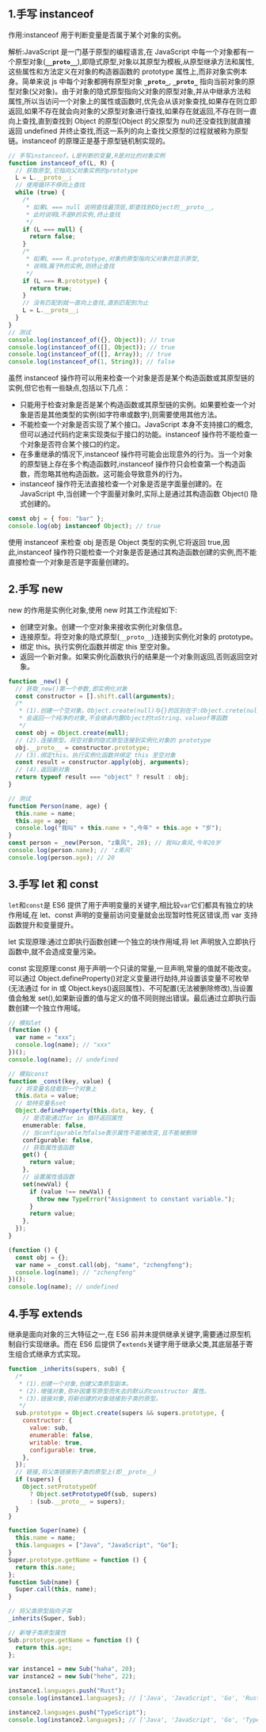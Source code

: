 ## 1.手写 instanceof

作用:instanceof 用于判断变量是否属于某个对象的实例。

解析:JavaScript 是一门基于原型的编程语言,在 JavaScript 中每一个对象都有一个原型对象(**`__proto__`**),即隐式原型,对象以其原型为模板,从原型继承方法和属性,这些属性和方法定义在对象的构造器函数的 prototype 属性上,而非对象实例本身。简单来说 js 中每个对象都拥有原型对象 **`_proto_`**, **`_proto_`** 指向当前对象的原型对象(父对象)。由于对象的隐式原型指向父对象的原型对象,并从中继承方法和属性,所以当访问一个对象上的属性或函数时,优先会从该对象查找,如果存在则立即返回,如果不存在就会向对象的父原型对象进行查找,如果存在就返回,不存在则一直向上查找,直到查找到 Object 的原型(Object 的父原型为 null)还没查找到就直接返回 undefined 并终止查找,而这一系列的向上查找父原型的过程就被称为原型链。instanceof 的原理正是基于原型链机制实现的。

```js
// 手写instanceof。L是判断的变量,R是对比的对象实例
function instanceof_of(L, R) {
  // 获取原型,它指向父对象实例的prototype
  L = L.__proto__;
  // 使用循环不停向上查找
  while (true) {
    /*
     * 如果L === null 说明查找最顶层,即查找到Object的__proto__,
     * 此时说明L不是R的实例,终止查找
     */
    if (L === null) {
      return false;
    }
    /*
     * 如果L === R.prototype,对象的原型指向父对象的显示原型,
     * 说明L属于R的实例,则终止查找
     */
    if (L === R.prototype) {
      return true;
    }
    // 没有匹配到就一直向上查找,直到匹配到为止
    L = L.__proto__;
  }
}
// 测试
console.log(instanceof_of({}, Object)); // true
console.log(instanceof_of([], Object)); // true
console.log(instanceof_of([], Array)); // true
console.log(instanceof_of(1, String)); // false
```

虽然 instanceof 操作符可以用来检查一个对象是否是某个构造函数或其原型链的实例,但它也有一些缺点,包括以下几点：

- 只能用于检查对象是否是某个构造函数或其原型链的实例。如果要检查一个对象是否是其他类型的实例(如字符串或数字),则需要使用其他方法。
- 不能检查一个对象是否实现了某个接口。JavaScript 本身不支持接口的概念,但可以通过代码约定来实现类似于接口的功能。instanceof 操作符不能检查一个对象是否符合某个接口的约定。
- 在多重继承的情况下,instanceof 操作符可能会出现意外的行为。当一个对象的原型链上存在多个构造函数时,instanceof 操作符只会检查第一个构造函数，而忽略其他构造函数。这可能会导致意外的行为。
- instanceof 操作符无法直接检查一个对象是否是字面量创建的。在 JavaScript 中,当创建一个字面量对象时,实际上是通过其构造函数 Object() 隐式创建的。

```js
const obj = { foo: "bar" };
console.log(obj instanceof Object); // true
```

使用 instanceof 来检查 obj 是否是 Object 类型的实例,它将返回 true,因此,instanceof 操作符只能检查一个对象是否是通过其构造函数创建的实例,而不能直接检查一个对象是否是字面量创建的。

## 2.手写 new

new 的作用是实例化对象,使用 new 时其工作流程如下:

- 创建空对象。创建一个空对象来接收实例化对象信息。
- 连接原型。将空对象的隐式原型(`__proto__`)连接到实例化对象的 prototype。
- 绑定 this。执行实例化函数并绑定 this 至空对象。
- 返回一个新对象。如果实例化函数执行的结果是一个对象则返回,否则返回空对象。

```js
function _new() {
  // 获取_new()第一个参数,即实例化对象
  const constructor = [].shift.call(arguments);
  /*
   * (1).创建一个空对象。Object.create(null)与{}的区别在于:Object.crete(null)
   * 会返回一个纯净的对象,不会继承内置Object的toString、valueof等函数
   */
  const obj = Object.create(null);
  // (2).连接原型。将空对象的隐式原型连接到实例化对象的 prototype
  obj.__proto__ = constructor.prototype;
  // (3).绑定this。执行实例化函数并绑定 this 至空对象
  const result = constructor.apply(obj, arguments);
  // (4).返回新对象
  return typeof result === "object" ? result : obj;
}

// 测试
function Person(name, age) {
  this.name = name;
  this.age = age;
  console.log("我叫" + this.name + ",今年" + this.age + "岁");
}
const person = _new(Person, "z乘风", 20); // 我叫z乘风,今年20岁
console.log(person.name); // 'z乘风'
console.log(person.age); // 20
```

## 3.手写 let 和 const

`let`和`const`是 ES6 提供了用于声明变量的关键字,相比较`var`它们都具有独立的块作用域,在 let、const 声明的变量前访问变量就会出现暂时性死区错误,而 var 支持函数提升和变量提升。

let 实现原理:通过立即执行函数创建一个独立的块作用域,将 let 声明放入立即执行函数中,就不会造成变量污染。

const 实现原理:const 用于声明一个只读的常量,一旦声明,常量的值就不能改变。可以通过 Object.defineProperty()对定义变量进行劫持,并设置该变量不可枚举(无法通过 for in 或 Object.keys()返回属性)、不可配置(无法被删除修改),当设置值会触发 set(),如果新设置的值与定义的值不同则抛出错误。最后通过立即执行函数创建一个独立作用域。

```ts
// 模拟let
(function () {
  var name = "xxx";
  console.log(name); // "xxx"
})();
console.log(name); // undefined
```

```ts
// 模拟const
function _const(key, value) {
  // 将变量名挂载到一个对象上
  this.data = value;
  // 劫持变量名set
  Object.defineProperty(this.data, key, {
    // 是否能通过for in 循环返回属性
    enumerable: false,
    // 当configurable为false表示属性不能被改变,且不能被删除
    configurable: false,
    // 获取属性值函数
    get() {
      return value;
    },
    // 设置属性值函数
    set(newVal) {
      if (value !== newVal) {
        throw new TypeError("Assignment to constant variable.");
      }
      return value;
    },
  });
}

(function () {
  const obj = {};
  var name = _const.call(obj, "name", "zchengfeng");
  console.log(name); // "zchengfeng"
})();
console.log(name); // undefined
```

## 4.手写 extends

继承是面向对象的三大特征之一,在 ES6 前并未提供继承关键字,需要通过原型机制自行实现继承。而在 ES6 后提供了`extends`关键字用于继承父类,其底层基于寄生组合式继承方式实现。

```js
function _inherits(supers, sub) {
  /*
   * (1).创建一个对象,创建父类原型副本。
   * (2).增强对象,弥补因重写原型而失去的默认的constructor 属性。
   * (3).链接对象,将新创建的对象链接到子类的原型。
   */
  sub.prototype = Object.create(supers && supers.prototype, {
    constructor: {
      value: sub,
      enumerable: false,
      writable: true,
      configurable: true,
    },
  });
  // 链接,将父类链接到子类的原型上(即__proto__)
  if (supers) {
    Object.setPrototypeOf
      ? Object.setPrototypeOf(sub, supers)
      : (sub.__proto__ = supers);
  }
}

function Super(name) {
  this.name = name;
  this.languages = ["Java", "JavaScript", "Go"];
}
Super.prototype.getName = function () {
  return this.name;
};
function Sub(name) {
  Super.call(this, name);
}

// 将父类原型指向子类
_inherits(Super, Sub);

// 新增子类原型属性
Sub.prototype.getName = function () {
  return this.age;
};

var instance1 = new Sub("haha", 20);
var instance2 = new Sub("hehe", 22);

instance1.languages.push("Rust");
console.log(instance1.languages); // ['Java', 'JavaScript', 'Go', 'Rust']

instance2.languages.push("TypeScript");
console.log(instance2.languages); // ['Java', 'JavaScript', 'Go', 'TypeScript']
```
